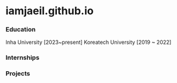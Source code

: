 # iamjaeil.github.io


### Education
Inha University [2023~present]
Koreatech University [2019 ~ 2022]
### Internships


### Projects
